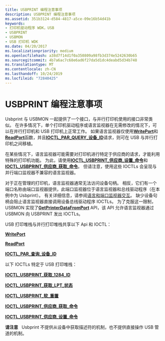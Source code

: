 ```yaml
---
title: USBPRINT 编程注意事项
description: USBPRINT 编程注意事项
ms.assetid: 351b3124-d584-4817-a5ce-09e16b54d41b
keywords:
- 打印机驱动程序 WDK，USB
- USBPRINT
- USBMON
- USB 打印机 WDK
ms.date: 04/20/2017
ms.localizationpriority: medium
ms.openlocfilehash: a38d7f14d1f0a350809a98fb3d374e5242630b65
ms.sourcegitcommit: 4b7a6ac7c68e6ad6f27da5d1dc4deabd5d34b748
ms.translationtype: MT
ms.contentlocale: zh-CN
ms.lasthandoff: 10/24/2019
ms.locfileid: "72840425"
---
```

# <a name="programming-considerations-for-usbprint"></a>USBPRINT 编程注意事项





Usbprint 与 USBMON 一起提供了一个接口，与并行打印机使用的接口非常类似。 在许多情况下，单个打印机驱动程序或语言监视器在无需修改的情况下，可以在并行打印机和 USB 打印机上正常工作。 如果语言监视器仅使用[**WritePort**](https://docs.microsoft.com/windows-hardware/drivers/ddi/winsplp/nf-winsplp-writeport)和[**ReadPort**](https://docs.microsoft.com/windows-hardware/drivers/ddi/winsplp/nf-winsplp-readport)函数，并且[**IOCTL\_PAR\_QUERY\_设备\_ID**](https://docs.microsoft.com/windows-hardware/drivers/ddi/ntddpar/ni-ntddpar-ioctl_par_query_device_id)请求，则可在 USB 与并行打印机之间移植。

在某些情况下，语言监视器可能需要对打印机进行特定于供应商的请求，才能利用特殊的打印机功能。 为此，请使用[**IOCTL\_USBPRINT\_供应商\_设置\_命令**](https://docs.microsoft.com/windows-hardware/drivers/ddi/usbprint/ni-usbprint-ioctl_usbprint_vendor_set_command)和[**IOCTL\_USBPRINT\_供应商\_获取\_命令**](https://docs.microsoft.com/windows-hardware/drivers/ddi/usbprint/ni-usbprint-ioctl_usbprint_vendor_get_command)。 但请注意，使用这些 IOCTLs 会呈现与并行端口监视器不兼容的语言监视器。

对于正在管理的打印机，语言监视器通常无法访问设备句柄。 相反，它们有一个端口名称由端口监视器提供，此端口监视器位于语言监视器和总线驱动程序（在本例中为 Usbprint）。 有关详细信息，请参阅[语言和端口监视器交互](language-and-port-monitor-interaction.md)。 缺少设备句柄会阻止语言监视器直接调用设备总线驱动程序 IOCTLs。 为了克服这一限制，USBMON 实现了[**GetPrinterDataFromPort**](https://docs.microsoft.com/previous-versions/ff550506(v=vs.85)) API，该 API 允许语言监视器通过 USBMON 向 USBPRINT 发出 IOCTLs。

USB 打印堆栈与并行打印堆栈共享以下 Api 和 IOCTL：

[**WritePort**](https://docs.microsoft.com/windows-hardware/drivers/ddi/winsplp/nf-winsplp-writeport)

[**ReadPort**](https://docs.microsoft.com/windows-hardware/drivers/ddi/winsplp/nf-winsplp-readport)

[**IOCTL\_PAR\_查询\_设备\_ID**](https://docs.microsoft.com/windows-hardware/drivers/ddi/ntddpar/ni-ntddpar-ioctl_par_query_device_id)

以下 IOCTLs 特定于 USB 打印堆栈：

[**IOCTL\_USBPRINT\_获取\_1284\_ID**](https://docs.microsoft.com/windows-hardware/drivers/ddi/usbprint/ni-usbprint-ioctl_usbprint_get_1284_id)

[**IOCTL\_USBPRINT\_获取\_LPT\_状态**](https://docs.microsoft.com/windows-hardware/drivers/ddi/usbprint/ni-usbprint-ioctl_usbprint_get_lpt_status)

[**IOCTL\_USBPRINT\_软\_重置**](https://docs.microsoft.com/windows-hardware/drivers/ddi/usbprint/ni-usbprint-ioctl_usbprint_soft_reset)

[**IOCTL\_USBPRINT\_供应商\_获取\_命令**](https://docs.microsoft.com/windows-hardware/drivers/ddi/usbprint/ni-usbprint-ioctl_usbprint_vendor_get_command)

[**IOCTL\_USBPRINT\_供应商\_设置\_命令**](https://docs.microsoft.com/windows-hardware/drivers/ddi/usbprint/ni-usbprint-ioctl_usbprint_vendor_set_command)

**请注意**   Usbprint 不提供从设备中获取描述符的机制，也不提供直接操作 USB 管道的机制。

 

 

 




